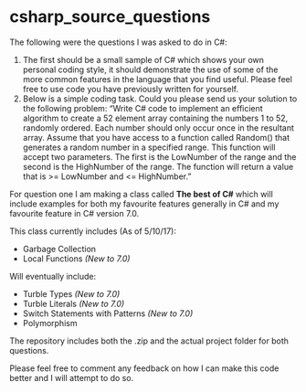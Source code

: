 # csharp_source_questions
The following were the questions I was asked to do in C#: 

1)	The first should be a small sample of C# which shows your own personal coding style, it should demonstrate the use of some of the more common features in the language that you find useful. Please feel free to use code you have previously written for yourself.
2)	Below is a simple coding task. Could you please send us your solution to the following problem:
    “Write C# code to implement an efficient algorithm to create a 52 element array containing the numbers 1 to 52, randomly ordered. Each number should only occur once in the resultant array.
    Assume that you have access to a function called Random() that generates a random number in a specified range. This function will accept two parameters. The first is the LowNumber of the range and the second is the HighNumber of the range. The function will return a value that is >= LowNumber and <= HighNumber.”

For question one I am making a class called **The best of C#** which will include examples for both my favourite features generally in C# and my favourite feature in C# version 7.0.

This class currently includes (As of 5/10/17): 
+ Garbage Collection
+ Local Functions *(New to 7.0)*

Will eventually include: 
+ Turble Types *(New to 7.0)* 
+ Turble Literals *(New to 7.0)*
+ Switch Statements with Patterns *(New to 7.0)*
+ Polymorphism 

The repository includes both the .zip and the actual project folder for both questions. 

Please feel free to comment any feedback on how I can make this code better and I will attempt to do so. 
